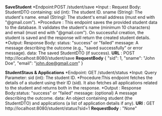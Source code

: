 **SaveStudent** 
  *Endpoint:POST /student/save
  *Input : Request Body: StudentDTO containing:
           sid (int): The student ID.
           sname (String): The student's name.
           email (String): The student's email address (must end with "@gmail.com").
  *Procedure : This endpoint saves the provided student data to the database.
               It validates the student's name (minimum 10 characters) and email (must end with "@gmail.com").
               On successful creation, the student is saved and the response will return the created student details.
  *Output: Response Body:
               status: "success" or "failed"
               message: A message describing the outcome (e.g., "saved successfully" or error message).
               data: The saved StudentDTO (if success).
**URL** : POST http://localhost:8080/student/save
**RequestBody**
{
  "sid": 1,
  "sname": "John Doe",
  "email": "john.doe@gmail.com"
}

**StudentStaus & Applications**
  *Endpoint: GET /student/status
  *Input: Query Parameter: sid (int): The student ID.
  *Procedure:This endpoint fetches the details of a student using their ID (sid).
             It also fetches all applications related to the student and returns both in the response.
  *Output : Response Body:status: "success" or "failed"
            message: (optional) A message describing the outcome.
            data: An object containing student (the StudentDTO) and applications (a list of application details if any).
 **URl** : GET http://localhost:8080/student/status?sid=1
 **RequestBody** : "None"
